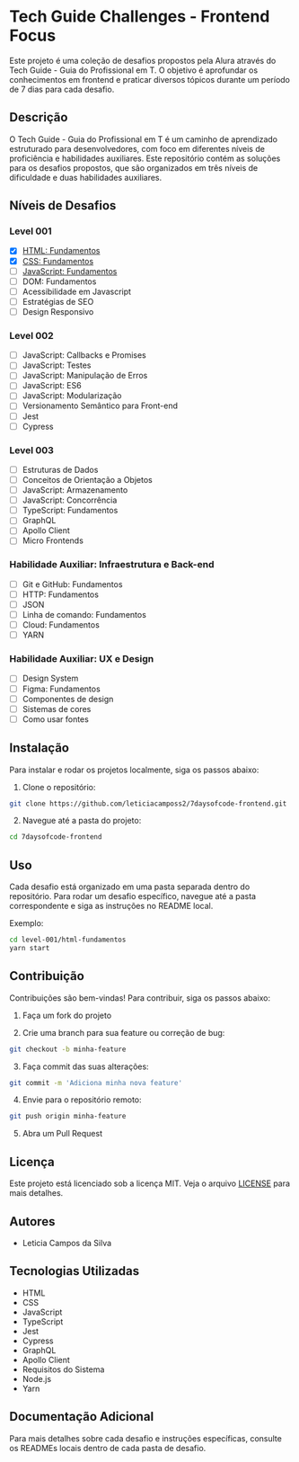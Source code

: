 # Tech Guide Challenges - Frontend Focus

Este projeto é uma coleção de desafios propostos pela Alura através do Tech Guide - Guia do Profissional em T. O objetivo é aprofundar os conhecimentos em frontend e praticar diversos tópicos durante um período de 7 dias para cada desafio.

## Descrição

O Tech Guide - Guia do Profissional em T é um caminho de aprendizado estruturado para desenvolvedores, com foco em diferentes níveis de proficiência e habilidades auxiliares. Este repositório contém as soluções para os desafios propostos, que são organizados em três níveis de dificuldade e duas habilidades auxiliares.

## Níveis de Desafios

### Level 001

- [x] [HTML: Fundamentos](./level-001/html-css-fundamentos)
- [x] [CSS: Fundamentos](./level-001/html-css-fundamentos)
- [ ] [JavaScript: Fundamentos](./level-001/javascript-fundamentos)
- [ ] DOM: Fundamentos
- [ ] Acessibilidade em Javascript
- [ ] Estratégias de SEO
- [ ] Design Responsivo

### Level 002

- [ ] JavaScript: Callbacks e Promises
- [ ] JavaScript: Testes
- [ ] JavaScript: Manipulação de Erros
- [ ] JavaScript: ES6
- [ ] JavaScript: Modularização
- [ ] Versionamento Semântico para Front-end
- [ ] Jest
- [ ] Cypress

### Level 003
 
- [ ] Estruturas de Dados
- [ ] Conceitos de Orientação a Objetos
- [ ] JavaScript: Armazenamento
- [ ] JavaScript: Concorrência
- [ ] TypeScript: Fundamentos
- [ ] GraphQL
- [ ] Apollo Client
- [ ] Micro Frontends

### Habilidade Auxiliar: Infraestrutura e Back-end

- [ ] Git e GitHub: Fundamentos
- [ ] HTTP: Fundamentos
- [ ] JSON
- [ ] Linha de comando: Fundamentos
- [ ] Cloud: Fundamentos
- [ ] YARN

### Habilidade Auxiliar: UX e Design

- [ ] Design System
- [ ] Figma: Fundamentos
- [ ] Componentes de design
- [ ] Sistemas de cores
- [ ] Como usar fontes

## Instalação

Para instalar e rodar os projetos localmente, siga os passos abaixo:

1. Clone o repositório:

```bash
git clone https://github.com/leticiacamposs2/7daysofcode-frontend.git
```

2. Navegue até a pasta do projeto:

```bash
cd 7daysofcode-frontend
```

## Uso

Cada desafio está organizado em uma pasta separada dentro do repositório. Para rodar um desafio específico, navegue até a pasta correspondente e siga as instruções no README local.

Exemplo:

```bash
cd level-001/html-fundamentos
yarn start
```

## Contribuição

Contribuições são bem-vindas! Para contribuir, siga os passos abaixo:

1. Faça um fork do projeto

2. Crie uma branch para sua feature ou correção de bug:

```bash
git checkout -b minha-feature
```

3. Faça commit das suas alterações:

```bash
git commit -m 'Adiciona minha nova feature'
```

4. Envie para o repositório remoto:

```bash
git push origin minha-feature
```

5. Abra um Pull Request

## Licença

Este projeto está licenciado sob a licença MIT. Veja o arquivo [LICENSE](#license) para mais detalhes.

## Autores

- Leticia Campos da Silva

## Tecnologias Utilizadas

- HTML
- CSS
- JavaScript
- TypeScript
- Jest
- Cypress
- GraphQL
- Apollo Client
- Requisitos do Sistema
- Node.js
- Yarn

## Documentação Adicional

Para mais detalhes sobre cada desafio e instruções específicas, consulte os READMEs locais dentro de cada pasta de desafio.